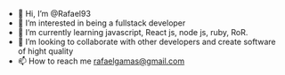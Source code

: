 - 👋 Hi, I’m @Rafael93
- 👀 I’m interested in being a fullstack developer
- 🌱 I’m currently learning javascript, React js, node js, ruby, RoR.
- 💞️ I’m looking to collaborate with other developers and create software of hight quality
- 📫 How to reach me rafaelgamas@gmail.com

<!---
Rafael93/Rafael93 is a ✨ special ✨ repository because its `README.md` (this file) appears on your GitHub profile.
You can click the Preview link to take a look at your changes.
--->
